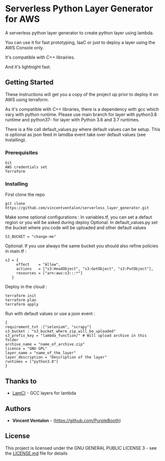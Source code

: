 # Serverless Python Layer Generator for AWS

A serverless python layer generator to create python layer using lambda. 

You can use it for fast prototyping, IaaC or just to deploy a layer using the AWS Console only.

It's compatible with C++ librairies.

And it's lightnight fast.
## Getting Started

These instructions will get you a copy of the project up prior to deploy it on AWS using terraform.

As it's compatible with C++ libraries, there is a dependency with gcc which vary with python runtime.
Please use main branch for layer with python3.8 runtime and python37- for layer with Python 3.6 and 3.7 runtimes.

There is a file call default_values.py where default values can be setup. This is optional as json feed in lamdba event take over default values (see Installing).


### Prerequisites

```
Git
AWS credentials set
Terraform
```

### Installing

First clone the repo
```
git clone https://github.com/vincentventalon/serverless_layer_generator.git
```

Make some optional configurations :
In variables.tf, you can set a defaut region or you will be asked during deploy
Optional: In default_values.py set the bucket where you code will be uploaded and other default values
```
S3_BUCKET = "change-me"
```
Optional: If you use always the same bucket you should also refine policies in main.tf : 
 ```
s3 = {
      effect    = "Allow",
      actions   = ["s3:HeadObject", "s3:GetObject", "s3:PutObject"],
      resources = ["arn:aws:s3:::*"]
    }
```


Deploy in the cloud :
```
terraform init
terraform plan
terraform apply
```

Run with default values or use a json event :
```
{
requirement_txt :["selenium", "scrapy"]  
s3_bucket : "s3_bucket_where_zip_will_be_uploaded"
s3_prefix_key = "lambda_function/" # Will upload archive in this folder
archive_name = "name_of_archive.zip" 
licence = "GNU GPL"
layer_name = "name_of_the_layer"
layer_description = "Description of the layer"
runtimes = ["python3.8"]
}
```

## Thanks to 

* [LamCI](https://github.com/lambci/gcc-lambda-layer) - GCC layers for lambda

## Authors

* **Vincent Ventalon** - (https://github.com/PurpleBooth)


## License

This project is licensed under the GNU GENERAL PUBLIC LICENSE 3 - see the [LICENSE.md](LICENSE.md) file for details
